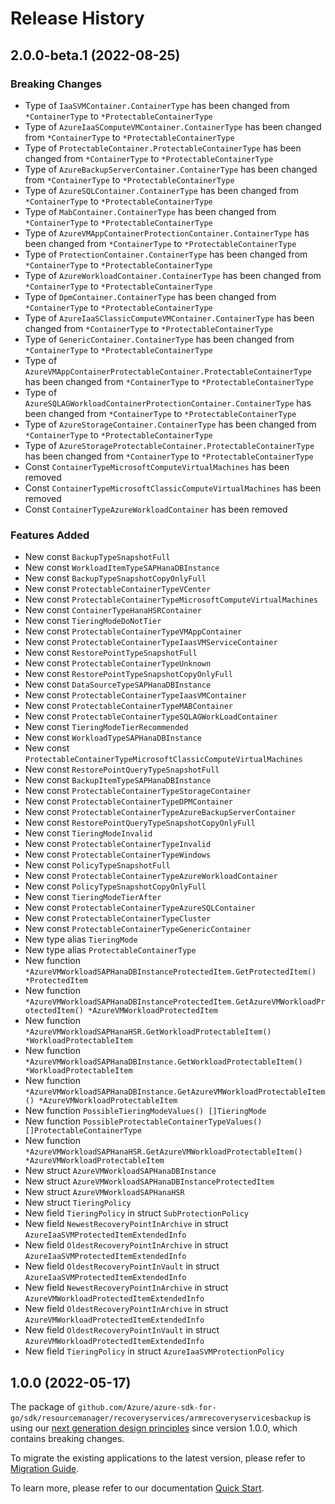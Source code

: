 # Release History

## 2.0.0-beta.1 (2022-08-25)
### Breaking Changes

- Type of `IaaSVMContainer.ContainerType` has been changed from `*ContainerType` to `*ProtectableContainerType`
- Type of `AzureIaaSComputeVMContainer.ContainerType` has been changed from `*ContainerType` to `*ProtectableContainerType`
- Type of `ProtectableContainer.ProtectableContainerType` has been changed from `*ContainerType` to `*ProtectableContainerType`
- Type of `AzureBackupServerContainer.ContainerType` has been changed from `*ContainerType` to `*ProtectableContainerType`
- Type of `AzureSQLContainer.ContainerType` has been changed from `*ContainerType` to `*ProtectableContainerType`
- Type of `MabContainer.ContainerType` has been changed from `*ContainerType` to `*ProtectableContainerType`
- Type of `AzureVMAppContainerProtectionContainer.ContainerType` has been changed from `*ContainerType` to `*ProtectableContainerType`
- Type of `ProtectionContainer.ContainerType` has been changed from `*ContainerType` to `*ProtectableContainerType`
- Type of `AzureWorkloadContainer.ContainerType` has been changed from `*ContainerType` to `*ProtectableContainerType`
- Type of `DpmContainer.ContainerType` has been changed from `*ContainerType` to `*ProtectableContainerType`
- Type of `AzureIaaSClassicComputeVMContainer.ContainerType` has been changed from `*ContainerType` to `*ProtectableContainerType`
- Type of `GenericContainer.ContainerType` has been changed from `*ContainerType` to `*ProtectableContainerType`
- Type of `AzureVMAppContainerProtectableContainer.ProtectableContainerType` has been changed from `*ContainerType` to `*ProtectableContainerType`
- Type of `AzureSQLAGWorkloadContainerProtectionContainer.ContainerType` has been changed from `*ContainerType` to `*ProtectableContainerType`
- Type of `AzureStorageContainer.ContainerType` has been changed from `*ContainerType` to `*ProtectableContainerType`
- Type of `AzureStorageProtectableContainer.ProtectableContainerType` has been changed from `*ContainerType` to `*ProtectableContainerType`
- Const `ContainerTypeMicrosoftComputeVirtualMachines` has been removed
- Const `ContainerTypeMicrosoftClassicComputeVirtualMachines` has been removed
- Const `ContainerTypeAzureWorkloadContainer` has been removed

### Features Added

- New const `BackupTypeSnapshotFull`
- New const `WorkloadItemTypeSAPHanaDBInstance`
- New const `BackupTypeSnapshotCopyOnlyFull`
- New const `ProtectableContainerTypeVCenter`
- New const `ProtectableContainerTypeMicrosoftComputeVirtualMachines`
- New const `ContainerTypeHanaHSRContainer`
- New const `TieringModeDoNotTier`
- New const `ProtectableContainerTypeVMAppContainer`
- New const `ProtectableContainerTypeIaasVMServiceContainer`
- New const `RestorePointTypeSnapshotFull`
- New const `ProtectableContainerTypeUnknown`
- New const `RestorePointTypeSnapshotCopyOnlyFull`
- New const `DataSourceTypeSAPHanaDBInstance`
- New const `ProtectableContainerTypeIaasVMContainer`
- New const `ProtectableContainerTypeMABContainer`
- New const `ProtectableContainerTypeSQLAGWorkLoadContainer`
- New const `TieringModeTierRecommended`
- New const `WorkloadTypeSAPHanaDBInstance`
- New const `ProtectableContainerTypeMicrosoftClassicComputeVirtualMachines`
- New const `RestorePointQueryTypeSnapshotFull`
- New const `BackupItemTypeSAPHanaDBInstance`
- New const `ProtectableContainerTypeStorageContainer`
- New const `ProtectableContainerTypeDPMContainer`
- New const `ProtectableContainerTypeAzureBackupServerContainer`
- New const `RestorePointQueryTypeSnapshotCopyOnlyFull`
- New const `TieringModeInvalid`
- New const `ProtectableContainerTypeInvalid`
- New const `ProtectableContainerTypeWindows`
- New const `PolicyTypeSnapshotFull`
- New const `ProtectableContainerTypeAzureWorkloadContainer`
- New const `PolicyTypeSnapshotCopyOnlyFull`
- New const `TieringModeTierAfter`
- New const `ProtectableContainerTypeAzureSQLContainer`
- New const `ProtectableContainerTypeCluster`
- New const `ProtectableContainerTypeGenericContainer`
- New type alias `TieringMode`
- New type alias `ProtectableContainerType`
- New function `*AzureVMWorkloadSAPHanaDBInstanceProtectedItem.GetProtectedItem() *ProtectedItem`
- New function `*AzureVMWorkloadSAPHanaDBInstanceProtectedItem.GetAzureVMWorkloadProtectedItem() *AzureVMWorkloadProtectedItem`
- New function `*AzureVMWorkloadSAPHanaHSR.GetWorkloadProtectableItem() *WorkloadProtectableItem`
- New function `*AzureVMWorkloadSAPHanaDBInstance.GetWorkloadProtectableItem() *WorkloadProtectableItem`
- New function `*AzureVMWorkloadSAPHanaDBInstance.GetAzureVMWorkloadProtectableItem() *AzureVMWorkloadProtectableItem`
- New function `PossibleTieringModeValues() []TieringMode`
- New function `PossibleProtectableContainerTypeValues() []ProtectableContainerType`
- New function `*AzureVMWorkloadSAPHanaHSR.GetAzureVMWorkloadProtectableItem() *AzureVMWorkloadProtectableItem`
- New struct `AzureVMWorkloadSAPHanaDBInstance`
- New struct `AzureVMWorkloadSAPHanaDBInstanceProtectedItem`
- New struct `AzureVMWorkloadSAPHanaHSR`
- New struct `TieringPolicy`
- New field `TieringPolicy` in struct `SubProtectionPolicy`
- New field `NewestRecoveryPointInArchive` in struct `AzureIaaSVMProtectedItemExtendedInfo`
- New field `OldestRecoveryPointInArchive` in struct `AzureIaaSVMProtectedItemExtendedInfo`
- New field `OldestRecoveryPointInVault` in struct `AzureIaaSVMProtectedItemExtendedInfo`
- New field `NewestRecoveryPointInArchive` in struct `AzureVMWorkloadProtectedItemExtendedInfo`
- New field `OldestRecoveryPointInArchive` in struct `AzureVMWorkloadProtectedItemExtendedInfo`
- New field `OldestRecoveryPointInVault` in struct `AzureVMWorkloadProtectedItemExtendedInfo`
- New field `TieringPolicy` in struct `AzureIaaSVMProtectionPolicy`


## 1.0.0 (2022-05-17)

The package of `github.com/Azure/azure-sdk-for-go/sdk/resourcemanager/recoveryservices/armrecoveryservicesbackup` is using our [next generation design principles](https://azure.github.io/azure-sdk/general_introduction.html) since version 1.0.0, which contains breaking changes.

To migrate the existing applications to the latest version, please refer to [Migration Guide](https://aka.ms/azsdk/go/mgmt/migration).

To learn more, please refer to our documentation [Quick Start](https://aka.ms/azsdk/go/mgmt).